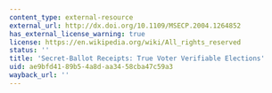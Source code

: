```yaml
---
content_type: external-resource
external_url: http://dx.doi.org/10.1109/MSECP.2004.1264852
has_external_license_warning: true
license: https://en.wikipedia.org/wiki/All_rights_reserved
status: ''
title: 'Secret-Ballot Receipts: True Voter Verifiable Elections'
uid: ae9bfd41-89b5-4a8d-aa34-58cba47c59a3
wayback_url: ''
---
```

